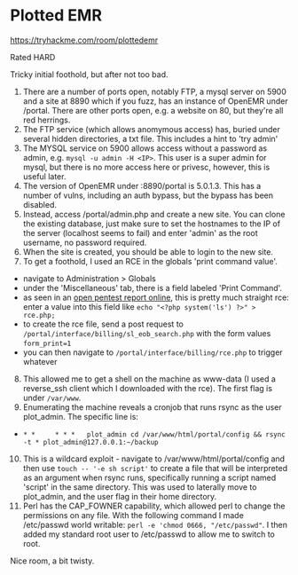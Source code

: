 # Plotted EMR

https://tryhackme.com/room/plottedemr

Rated HARD

Tricky initial foothold, but after not too bad.

1. There are a number of ports open, notably FTP, a mysql server on 5900 and a site at 8890 which if you fuzz, has an instance of OpenEMR under /portal. There are other ports open, e.g. a website on 80, but they're all red herrings.
2. The FTP service (which allows anomymous access) has, buried under several hidden directories, a txt file. This includes a hint to 'try admin'
3. The MYSQL service on 5900 allows access without a password as admin, e.g. `mysql -u admin -H <IP>`. This user is a super admin for mysql, but there is no more access here or privesc, however, this is useful later.
4. The version of OpenEMR under :8890/portal is 5.0.1.3. This has a number of vulns, including an auth bypass, but the bypass has been disabled.
5. Instead, access /portal/admin.php and create a new site. You can clone the existing database, just make sure to set the hostnames to the IP of the server (localhost seems to fail) and enter 'admin' as the root username, no password required.
6. When the site is created, you should be able to login to the new site.
7. To get a foothold, I used an RCE in the globals 'print command value'.
  - navigate to Administration > Globals
  - under the 'Miscellaneous' tab, there is a field labeled 'Print Command'.
  - as seen in an [open pentest report online](https://www.open-emr.org/wiki/images/1/11/Openemr_insecurity.pdf), this is pretty much straight rce: enter a value into this field like `echo "<?php system('ls') ?>" > rce.php;`
  - to create the rce file, send a post request to `/portal/interface/billing/sl_eob_search.php` with the form values `form_print=1`
  - you can then navigate to `/portal/interface/billing/rce.php` to trigger whatever
8. This allowed me to get a shell on the machine as www-data (I used a reverse_ssh client which I downloaded with the rce). The first flag is under `/var/www`.
9. Enumerating the machine reveals a cronjob that runs rsync as the user plot_admin. The specific line is:
  - `* *     * * *   plot_admin cd /var/www/html/portal/config && rsync -t * plot_admin@127.0.0.1:~/backup`
10. This is a wildcard exploit - navigate to /var/www/html/portal/config and then use `touch -- '-e sh script'` to create a file that will be interpreted as an argument when rsync runs, specifically running a script named 'script' in the same directory. This was used to laterally move to plot_admin, and the user flag in their home directory.
11. Perl has the CAP_FOWNER capability, which allowed perl to change the permissions on any file. With the following command I made /etc/passwd world writable: `perl -e 'chmod 0666, "/etc/passwd"`. I then added my standard root user to /etc/passwd to allow me to switch to root.

Nice room, a bit twisty.
